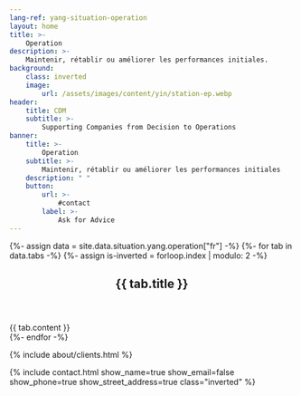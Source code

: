```yaml
---
lang-ref: yang-situation-operation
layout: home
title: >-
    Operation
description: >-
    Maintenir, rétablir ou améliorer les performances initiales.
background:
    class: inverted
    image:
        url: /assets/images/content/yin/station-ep.webp
header:
    title: CDM
    subtitle: >-
        Supporting Companies from Decision to Operations
banner:
    title: >-
        Operation
    subtitle: >-
        Maintenir, rétablir ou améliorer les performances initiales
    description: " "
    button:
        url: >-
            #contact
        label: >-
            Ask for Advice
---
```


{%- assign data = site.data.situation.yang.operation["fr"] -%}
{%- for tab in data.tabs -%}
{%- assign is-inverted = forloop.index | modulo: 2 -%}
<section id="{{ tab.id }}" {% if is-inverted == 0 %}class="inverted"{% endif %}>
    <header class="major">
        <h2>{{ tab.title }}</h2>
    </header>
    {{ tab.content }}
</section>
{%- endfor -%}

{% include about/clients.html %}

{% include contact.html show_name=true show_email=false show_phone=true show_street_address=true class="inverted" %}
